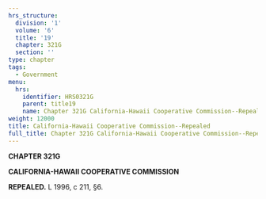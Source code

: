 ```yaml
---
hrs_structure:
  division: '1'
  volume: '6'
  title: '19'
  chapter: 321G
  section: ''
type: chapter
tags:
  - Government
menu:
  hrs:
    identifier: HRS0321G
    parent: title19
    name: Chapter 321G California-Hawaii Cooperative Commission--Repealed
weight: 12000
title: California-Hawaii Cooperative Commission--Repealed
full_title: Chapter 321G California-Hawaii Cooperative Commission--Repealed
---
```

**CHAPTER 321G**

**CALIFORNIA-HAWAII COOPERATIVE COMMISSION**

**REPEALED.** L 1996, c 211, §6.